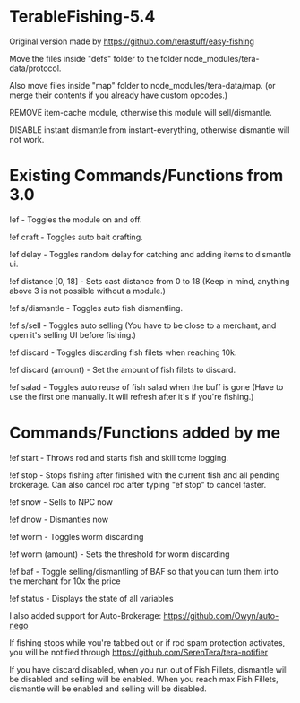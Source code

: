 # TerableFishing-5.4
Original version made by https://github.com/terastuff/easy-fishing

Move the files inside "defs" folder to the folder node_modules/tera-data/protocol.

Also move files inside "map" folder to node_modules/tera-data/map. (or merge their contents if you already have custom opcodes.)

REMOVE item-cache module, otherwise this module will sell/dismantle.

DISABLE instant dismantle from instant-everything, otherwise dismantle will not work.



# Existing Commands/Functions from 3.0
!ef - Toggles the module on and off.

!ef craft - Toggles auto bait crafting.

!ef delay - Toggles random delay for catching and adding items to dismantle ui.

!ef distance [0, 18] - Sets cast distance from 0 to 18 (Keep in mind, anything above 3 is not possible without a module.)

!ef s/dismantle - Toggles auto fish dismantling.

!ef s/sell - Toggles auto selling (You have to be close to a merchant, and open it's selling UI before fishing.)

!ef discard - Toggles discarding fish filets when reaching 10k.

!ef discard (amount) - Set the amount of fish filets to discard.

!ef salad - Toggles auto reuse of fish salad when the buff is gone (Have to use the first one manually. It will refresh after it's if you're fishing.)


# Commands/Functions added by me
!ef start - Throws rod and starts fish and skill tome logging. 

!ef stop - Stops fishing after finished with the current fish and all pending brokerage. Can also cancel rod after typing "ef stop" to cancel faster.

!ef snow - Sells to NPC now

!ef dnow - Dismantles now

!ef worm - Toggles worm discarding

!ef worm (amount) - Sets the threshold for worm discarding

!ef baf - Toggle selling/dismantling of BAF so that you can turn them into the merchant for 10x the price

!ef status - Displays the state of all variables


I also added support for Auto-Brokerage: https://github.com/Owyn/auto-nego

If fishing stops while you're tabbed out or if rod spam protection activates, you will be notified through https://github.com/SerenTera/tera-notifier

If you have discard disabled, when you run out of Fish Fillets, dismantle will be disabled and selling will be enabled. When you reach max Fish Fillets, dismantle will be enabled and selling will be disabled.